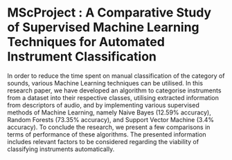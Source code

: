 # MScProject : A Comparative Study of Supervised Machine Learning Techniques for Automated Instrument Classification

In order to reduce the time spent on manual classification of the category of sounds, various Machine Learning techniques can be utilised. In this research paper, we have developed an algorithm to categorise instruments from a dataset into their respective classes, utilising extracted information from descriptors of audio, and by implementing various supervised methods of Machine Learning, namely Naive Bayes (12.59% accuracy), Random Forests (73.35% accuracy), and Support Vector Machine (3.4% accuracy). To conclude the research, we present a few comparisons in terms of performance of these algorithms. The presented information includes relevant factors to be considered regarding the viability of classifying instruments automatically.

